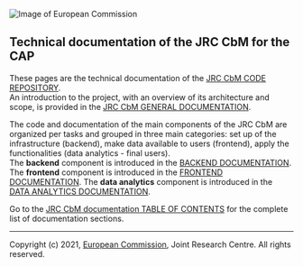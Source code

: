 ![Image of European Commission](https://raw.githubusercontent.com/ec-jrc/cbm/main/docs/img/jrc_cbm_banner.png)

## Technical documentation of the JRC CbM for the CAP

These pages are the technical documentation of the [JRC CbM CODE REPOSITORY](https://github.com/ec-jrc/cbm).  
An introduction to the project, with an overview of its architecture and scope, is provided in the [JRC CbM GENERAL DOCUMENTATION](dias4cbm_intro.md).  

The code and documentation of the main components of the JRC CbM are organized per tasks and grouped in three main categories: set up of the infrastructure (backend), make data available to users (frontend), apply the functionalities (data analytics - final users).  
The **backend** component is introduced in the [BACKEND DOCUMENTATION](dias4cbm_setup.md).  
The **frontend** component is introduced in the [FRONTEND DOCUMENTATION](dias4cbm_analysis.md).
The **data analytics** component is introduced in the [DATA ANALYTICS DOCUMENTATION](dias4cbm_use.md).

Go to the [JRC CbM documentation TABLE OF CONTENTS](index.rst) for the complete list of documentation sections.

---

Copyright (c) 2021, [European Commission](https://ec.europa.eu/), Joint Research Centre. All rights reserved.
